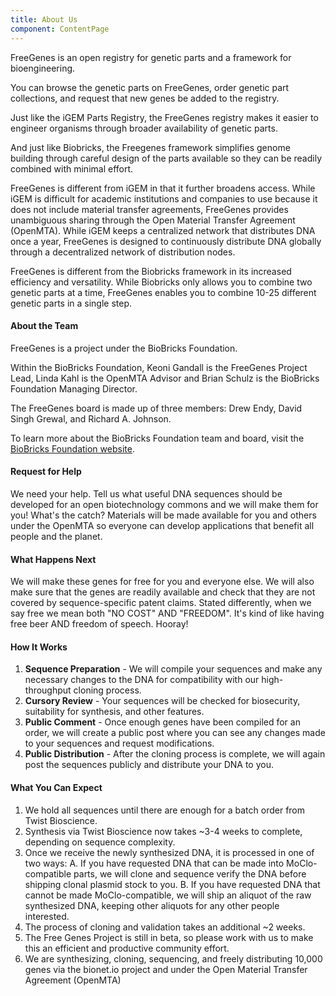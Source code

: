 ```yaml
---
title: About Us
component: ContentPage
---
```


FreeGenes is an open registry for genetic parts and a framework for bioengineering.

You can browse the genetic parts on FreeGenes, order genetic part collections, and request that new genes be added to the registry.

Just like the iGEM Parts Registry, the FreeGenes registry makes it easier to engineer organisms through broader availability of genetic parts.

And just like Biobricks, the Freegenes framework simplifies genome building through careful design of the parts available so they can be readily combined with minimal effort.

FreeGenes is different from iGEM in that it further broadens access. While iGEM is difficult for academic institutions and companies to use because it does not include material transfer agreements, FreeGenes provides unambiguous sharing through the Open Material Transfer Agreement (OpenMTA). While iGEM keeps a centralized network that distributes DNA once a year, FreeGenes is designed to continuously distribute DNA globally through a decentralized network of distribution nodes.

FreeGenes is different from the Biobricks framework in its increased efficiency and versatility. While Biobricks only allows you to combine two genetic parts at a time, FreeGenes enables you to combine 10-25 different genetic parts in a single step.

#### About the Team

FreeGenes is a project under the BioBricks Foundation.

Within the BioBricks Foundation, Keoni Gandall is the FreeGenes Project Lead, Linda Kahl is the OpenMTA Advisor and Brian Schulz is the BioBricks Foundation Managing Director.

The FreeGenes board is made up of three members: Drew Endy, David Singh Grewal, and Richard A. Johnson.

To learn more about the BioBricks Foundation team and board, visit the [BioBricks Foundation website](https://biobricks.org/team-and-board/).

#### Request for Help

We need your help. Tell us what useful DNA sequences should be developed for an open biotechnology commons and we will make them for you! What's the catch? Materials will be made available for you and others under the OpenMTA so everyone can develop applications that benefit all people and the planet.

#### What Happens Next

We will make these genes for free for you and everyone else. We will also make sure that the genes are readily available and check that they are not covered by sequence-specific patent claims. Stated differently, when we say free we mean both "NO COST" AND "FREEDOM". It's kind of like having free beer AND freedom of speech. Hooray!

#### How It Works

1. **Sequence Preparation** - We will compile your sequences and make any necessary changes to the DNA for compatibility with our high-throughput cloning process.
2. **Cursory Review** - Your sequences will be checked for biosecurity, suitability for synthesis, and other features.
3. **Public Comment** - Once enough genes have been compiled for an order, we will create a public post where you can see any changes made to your sequences and request modifications.
4. **Public Distribution** - After the cloning process is complete, we will again post the sequences publicly and distribute your DNA to you.

#### What You Can Expect

1. We hold all sequences until there are enough for a batch order from Twist Bioscience.
2. Synthesis via Twist Bioscience now takes ~3-4 weeks to complete, depending on sequence complexity.
3. Once we receive the newly synthesized DNA, it is processed in one of two ways: A. If you have requested DNA that can be made into MoClo-compatible parts, we will clone and sequence verify the DNA before shipping clonal plasmid stock to you. B. If you have requested DNA that cannot be made MoClo-compatible, we will ship an aliquot of the raw synthesized DNA, keeping other aliquots for any other people interested.
4. The process of cloning and validation takes an additional ~2 weeks.
5. The Free Genes Project is still in beta, so please work with us to make this an efficient and productive community effort.
6. We are synthesizing, cloning, sequencing, and freely distributing 10,000 genes via the bionet.io project and under the Open Material Transfer Agreement (OpenMTA)
